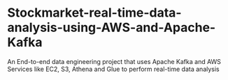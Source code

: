 # Stockmarket-real-time-data-analysis-using-AWS-and-Apache-Kafka
An End-to-end data engineering project that uses Apache Kafka and AWS Services like EC2, S3, Athena and Glue to perform real-time data analysis
